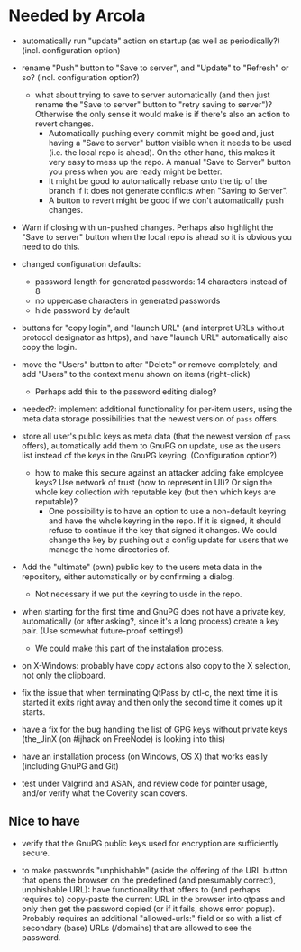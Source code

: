 # Needed by Arcola

* automatically run "update" action on startup (as well as
  periodically?)  (incl. configuration option)

* rename "Push" button to "Save to server", and "Update" to "Refresh"
  or so? (incl. configuration option?)

    * what about trying to save to server automatically (and then just
      rename the "Save to server" button to "retry saving to server")?
      Otherwise the only sense it would make is if there's also an
      action to revert changes.
        * Automatically pushing every commit might be good and, just having a 
          "Save to server" button visible when it needs to be used (i.e. the 
          local repo is ahead). On the other hand, this makes it very easy to 
          mess up the repo. A manual "Save to Server" button you press when 
          you are ready might be better.
        * It might be good to automatically rebase onto the tip of the branch 
          if it does not generate conflicts when "Saving to Server".
        * A button to revert might be good if we don't automatically push 
          changes.

* Warn if closing with un-pushed changes. Perhaps also highlight the "Save to 
server" button when the local repo is ahead so it is obvious you need to do 
this.

* changed configuration defaults:

    * password length for generated passwords: 14 characters instead of 8
    * no uppercase characters in generated passwords
    * hide password by default

* buttons for "copy login", and "launch URL" (and interpret URLs
  without protocol designator as https), and have "launch URL"
  automatically also copy the login.

* move the "Users" button to after "Delete" or remove completely, and
  add "Users" to the context menu shown on items (right-click)
    * Perhaps add this to the password editing dialog?

* needed?: implement additional functionality for per-item users,
  using the meta data storage possibilities that the newest version of
  `pass` offers.

* store all user's public keys as meta data (that the newest version
  of `pass` offers), automatically add them to GnuPG on update, use as
  the users list instead of the keys in the GnuPG
  keyring. (Configuration option?)

    * how to make this secure against an attacker adding fake employee
      keys?  Use network of trust (how to represent in UI)?  Or sign
      the whole key collection with reputable key (but then which keys
      are reputable)?
        * One possibility is to have an option to use a non-default keyring and 
          have the whole keyring in the repo. If it is signed, it should 
          refuse to continue if the key that signed it changes. We could change 
          the key by pushing out a config update for users that we manage the 
          home directories of. 

* Add the "ultimate" (own) public key to the users meta data in the
  repository, either automatically or by confirming a dialog.
    * Not necessary if we put the keyring to usde in the repo.

* when starting for the first time and GnuPG does not have a private
  key, automatically (or after asking?, since it's a long process)
  create a key pair. (Use somewhat future-proof settings!)
    * We could make this part of the instalation process.

* on X-Windows: probably have copy actions also copy to the X
  selection, not only the clipboard.

* fix the issue that when terminating QtPass by ctl-c, the next time
  it is started it exits right away and then only the second time it
  comes up it starts.

* have a fix for the bug handling the list of GPG keys without private
  keys (the_JinX (on #ijhack on FreeNode) is looking into this)

* have an installation process (on Windows, OS X) that works easily
  (including GnuPG and Git)

* test under Valgrind and ASAN, and review code for pointer usage,
  and/or verify what the Coverity scan covers.

## Nice to have

* verify that the GnuPG public keys used for encryption are
  sufficiently secure.

* to make passwords "unphishable" (aside the offering of the URL
  button that opens the browser on the predefined (and presumably
  correct), unphishable URL): have functionality that offers to (and
  perhaps requires to) copy-paste the current URL in the browser into
  qtpass and only then get the password copied (or if it fails, shows
  error popup). Probably requires an additional "allowed-urls:" field
  or so with a list of secondary (base) URLs (/domains) that are
  allowed to see the password.
